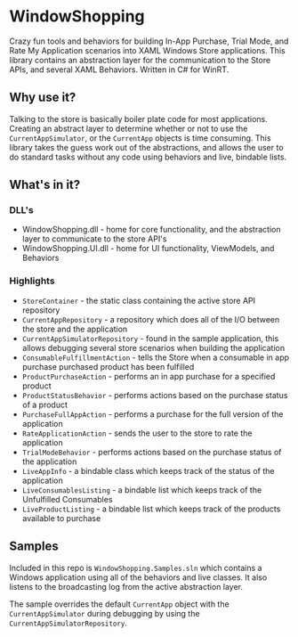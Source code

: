 WindowShopping
==============

Crazy fun tools and behaviors for building In-App Purchase, Trial Mode, and Rate My Application scenarios into XAML Windows Store applications.  This library contains an abstraction layer for the communication to the Store APIs, and several XAML Behaviors. Written in C# for WinRT.

## Why use it?
Talking to the store is basically boiler plate code for most applications.  Creating an abstract layer to determine whether or not to use the `CurrentAppSimulator`, or the `CurrentApp` objects is time consuming.  This library takes the guess work out of the abstractions, and allows the user to do standard tasks without any code using behaviors and live, bindable lists.


## What's in it?

### DLL's
* WindowShopping.dll - home for core functionality, and the abstraction layer to communicate to the store API's
* WindowShopping.UI.dll - home for UI functionality, ViewModels, and Behaviors
 
### Highlights
* `StoreContainer` - the static class containing the active store API repository
* `CurrentAppRepository` - a repository which does all of the I/O between the store and the application
* `CurrentAppSimulatorRepository` - found in the sample application, this allows debugging several store scenarios when building the application
* `ConsumableFulfillmentAction` - tells the Store when a consumable in app purchase purchased product has been fulfilled
* `ProductPurchaseAction` - performs an in app purchase for a specified product
* `ProductStatusBehavior` - performs actions based on the purchase status of a product
* `PurchaseFullAppAction` - performs a purchase for the full version of the application
* `RateApplicationAction` - sends the user to the store to rate the application
* `TrialModeBehavior` - performs actions based on the purchase status of the application
* `LiveAppInfo` - a bindable class which keeps track of the status of the application
* `LiveConsumablesListing` - a bindable list which keeps track of the Unfulfilled Consumables
* `LiveProductListing` - a bindable list which keeps track of the products available to purchase

## Samples
Included in this repo is `WindowShopping.Samples.sln` which contains a Windows application using all of the behaviors and live classes. It also listens to the broadcasting log from the active abstraction layer.  

The sample overrides the default `CurrentApp` object with the `CurrentAppSimulator` during debugging by using the `CurrentAppSimulatorRepository`.
